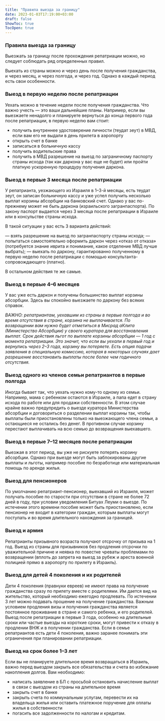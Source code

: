 ```yaml
---
title: "Правила выезда за границу"
date: 2023-01-03T17:19:00+03:00
draft: false
ShowToc: true
TocOpen: true
---
```

### Правила выезда за границу

Выезжать за границу после прохождения репатриации можно, но следует соблюдать ряд определенных правил.  

Выехать из страны можно и через день после получения гражданства, и через месяц, и через полгода, и через год. Однако в каждый период есть свои особенности.

### Выезд в первую неделю после репатриации

Уехать можно в течение недели после получения гражданства. Что важно учесть — это ваши дальнейшие планы. Например, если вы выезжаете ненадолго и планируете вернуться до конца первого года после репатриации, в первую неделю вам стоит:

*  получить внутреннее удостоверение личности (теудат зеут) в МВД, если вам его не выдали в день прилета в аэропорту
*  открыть счет в банке
*  записаться в больничную кассу
*  получить водительские права
*  получить в МВД разрешение на выезд по заграничному паспорту страны исхода (так как даркона у вас еще не будет) или пройти платную ускоренную процедуру получения даркона.

### Выезд в первые 3 месяца после репатриации

У репатрианта, уезжающего из Израиля в 1–3-й месяцы, есть теудат зеут, он записан больничную кассу и уже успел получить несколько выплат корзины абсорбции на банковский счет. Однако у вас по-прежнему может не быть даркона (израильского загранпаспорта). По закону паспорт выдается через 3 месяца после репатриации в Израиле или в консульстве страны исхода.

В такой ситуации у вас есть 3 варианта действий:

— взять разрешение на выезд по загранпаспорту страны исхода;
— попытаться самостоятельно оформить даркон через «отказ от отказа» (потребуется знание иврита и понимание, какое отделение МВД лучше выбрать);
— выехать по даркону, гарантированно полученному в первую неделю после репатриации с помощью консультанта-сопровождающего (платно).

В остальном действия те же самые.



### Выезд в первые 4–6 месяцев

У вас уже есть даркон и получены большинство выплат корзины абсорбции. Здесь вы спокойно выезжаете по даркону без всяких справок.

_ВАЖНО: репатриантам, уехавшим из страны в первые полгода и во время отсутствия в стране, корзина не выплачивается. По возвращении вам нужно будет отметиться в Мисрад аКлита (Министерство Абсорбции) у своего куратора для восстановления выплат. Срок действия льгот по выплате корзины абсорбции — 1 год с момента репатриации. Это значит, что если вы уехали в первый год и вернулись через 2–3 года, корзину вы потеряете. Есть опция подачи заявления в специальную комиссию, которая в некоторых случаях дает разрешение восстановить выплаты после более чем годичного отсутствия._ 

### Выезд одного из членов семьи репатриантов в первые полгода

  

Иногда бывает так, что уехать нужно кому-то одному из семьи. Например, мама с ребенком остаются в Израиле, а папа едет в страну исхода по работе или для продажи собственности. В этом случае крайне важно предупредить о выезде куратора Министерства абсорбции и договориться о разделении выплат корзины так, чтобы выплаты были приостановлены только на выезжающего члена семьи, а остающиеся не остались без денег. В противном случае корзину перестают выплачивать на всю семью до возвращения выехавшего.

### Выезд в первые 7–12 месяцев после репатриации

  

Выезжая в этот период, вы уже не рискуете потерять корзину абсорбции. Однако при выезде могут быть заблокированы другие выплаты и льготы, например пособие по безработице или материальная помощь по аренде жилья.

### Выезд для пенсионеров

  

По умолчанию репатриант-пенсионер, выехавший из Израиля, может получать пособие по старости при отсутствии в стране не более 72 дней в году, при условии уведомления Битуах Леуми о выезде. По истечении этого времени пособие может быть приостановлено, если пенсионер не входит в категории граждан, которым выплаты могут поступать и во время длительного нахождения за границей.

### Выезд и армия

  

Репатрианты призывного возраста получают отсрочку от призыва на 1 год. Выезд из страны для призывников без продления отсрочки по уважительной причине и неявка по повестке чреваты проблемами по возвращении (вплоть до запрета на выезд за рубеж и ареста военной полицией прямо в аэропорту по прилету в Израиль).

### Выезд для детей 4 поколения и их родителей

  

Дети 4 поколения (правнуки евреев) не имеют права на получение гражданства сразу по прилету вместе с родителями. Им дается вид на жительство, который необходимо ежегодно продлевать. По истечении 3 лет можно подавать прошение на получение гражданства. Важным условием продления визы и получения гражданства является постоянное проживание в стране и самого ребенка, и его родителей. Выезд после репатриации в первые 3 года, особенно на длительные сроки или частые выезды на короткие сроки, могут привести к отказу в продлении ВНЖ и в получении гражданства. Если в семье репатриантов есть дети 4 поколения, важно заранее понимать эти ограничения при планировании репатриации.

### Выезд на срок более 1–3 лет

  

Если вы не планируете длительное время возвращаться в Израиль, важно перед выездом закрыть все обязательства и счета во избежание накопления долгов. Вам необходимо:

* написать заявление в БЛ с просьбой остановить начисление выплат в связи с выездом из страны на длительное время
* закрыть счет в банке
* закрыть счета по коммунальным услугам, перевести их на владельца жилья или оставить платежное поручение для оплаты жилья в собственности
* погасить все задолженности по налогам и кредитам.